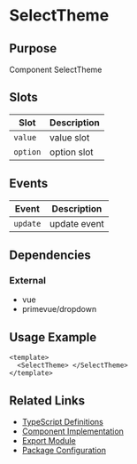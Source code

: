 # SelectTheme

## Purpose

Component SelectTheme

## Slots

| Slot     | Description |
| -------- | ----------- |
| `value`  | value slot  |
| `option` | option slot |

## Events

| Event    | Description  |
| -------- | ------------ |
| `update` | update event |

## Dependencies

### External

- vue
- primevue/dropdown

## Usage Example

```vue
<template>
  <SelectTheme> </SelectTheme>
</template>
```

## Related Links

- [TypeScript Definitions](./SelectTheme.d.ts)
- [Component Implementation](./SelectTheme.vue)
- [Export Module](./selecttheme.js)
- [Package Configuration](./package.json)
